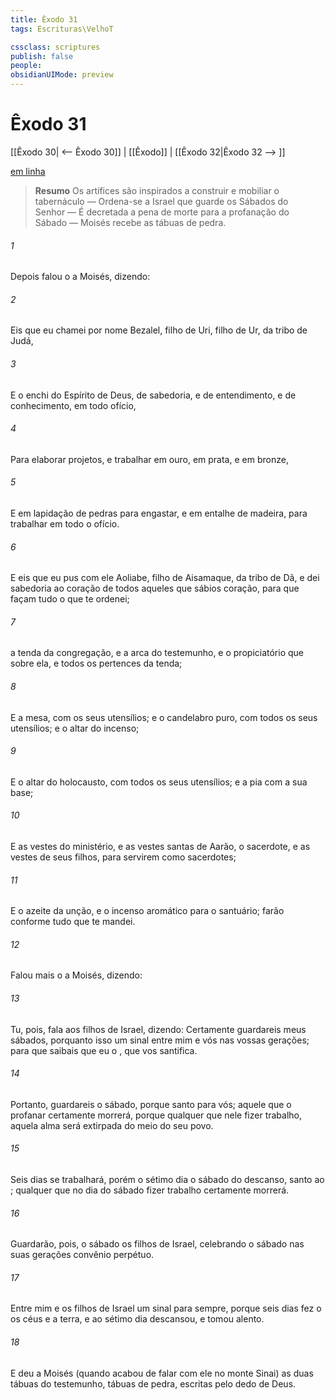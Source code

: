 ```yaml
---
title: Êxodo 31
tags: Escrituras\VelhoT

cssclass: scriptures
publish: false
people:
obsidianUIMode: preview
---
```


# Êxodo 31
[[Êxodo 30| <-- Êxodo 30]] | [[Êxodo]] | [[Êxodo 32|Êxodo 32 --> ]]

[em linha](https://churchofjesuschrist.org/study/scriptures/ot/ex/31?lang=por)

> __Resumo__
Os artífices são inspirados a construir e mobiliar o tabernáculo — Ordena-se a Israel que guarde os Sábados do Senhor — É decretada a pena de morte para a profanação do Sábado — Moisés recebe as tábuas de pedra.

###### 1 
Depois falou o  a Moisés, dizendo:

###### 2 
Eis que eu chamei por nome Bezalel, filho de Uri, filho de Ur, da tribo de Judá,

###### 3 
E o enchi do Espírito de Deus, de sabedoria, e de entendimento, e de conhecimento, em todo ofício,

###### 4 
Para elaborar projetos, e trabalhar em ouro, em prata, e em bronze,

###### 5 
E em lapidação de pedras para engastar, e em entalhe de madeira, para trabalhar em todo o ofício.

###### 6 
E eis que eu pus com ele Aoliabe, filho de Aisamaque, da tribo de Dã, e dei sabedoria ao coração de todos aqueles que  sábios  coração, para que façam tudo o que te ordenei;

###### 7 
 a tenda da congregação, e a arca do testemunho, e o propiciatório que  sobre ela, e todos os pertences da tenda;

###### 8 
E a mesa, com os seus utensílios; e o candelabro puro, com todos os seus utensílios; e o altar do incenso;

###### 9 
E o altar do holocausto, com todos os seus utensílios; e a pia com a sua base;

###### 10 
E as vestes do ministério, e as vestes santas de Aarão, o sacerdote, e as vestes de seus filhos, para servirem como sacerdotes;

###### 11 
E o azeite da unção, e o incenso aromático para o santuário; farão conforme tudo que te mandei.

###### 12 
Falou mais o  a Moisés, dizendo:

###### 13 
Tu, pois, fala aos filhos de Israel, dizendo: Certamente guardareis meus sábados, porquanto isso  um sinal entre mim e vós nas vossas gerações; para que saibais que eu  o , que vos santifica.

###### 14 
Portanto, guardareis o sábado, porque santo  para vós; aquele que o profanar certamente morrerá, porque qualquer que nele fizer  trabalho, aquela alma será extirpada do meio do seu povo.

###### 15 
Seis dias se trabalhará, porém o sétimo dia  o sábado do descanso, santo ao ; qualquer que no dia do sábado fizer  trabalho certamente morrerá.

###### 16 
Guardarão, pois, o sábado os filhos de Israel, celebrando o sábado nas suas gerações  convênio perpétuo.

###### 17 
Entre mim e os filhos de Israel  um sinal para sempre, porque  seis dias fez o  os céus e a terra, e ao sétimo dia descansou, e tomou alento.

###### 18 
E deu a Moisés (quando acabou de falar com ele no monte Sinai) as duas tábuas do testemunho, tábuas de pedra, escritas pelo dedo de Deus.


